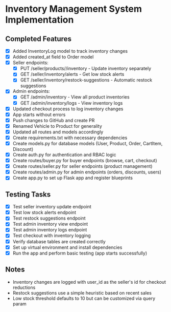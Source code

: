 # Inventory Management System Implementation

## Completed Features
- [x] Added InventoryLog model to track inventory changes
- [x] Added created_at field to Order model
- [x] Seller endpoints:
  - [x] PUT /seller/products/<id>/inventory - Update inventory separately
  - [x] GET /seller/inventory/alerts - Get low stock alerts
  - [x] GET /seller/inventory/restock-suggestions - Automatic restock suggestions
- [x] Admin endpoints:
  - [x] GET /admin/inventory - View all product inventories
  - [x] GET /admin/inventory/logs - View inventory logs
- [x] Updated checkout process to log inventory changes
- [x] App starts without errors
- [x] Push changes to GitHub and create PR
- [x] Renamed Vehicle to Product for generality
- [x] Updated all routes and models accordingly
- [x] Create requirements.txt with necessary dependencies
- [x] Create models.py for database models (User, Product, Order, CartItem, Discount)
- [x] Create auth.py for authentication and RBAC logic
- [x] Create routes/buyer.py for buyer endpoints (browse, cart, checkout)
- [x] Create routes/seller.py for seller endpoints (product management)
- [x] Create routes/admin.py for admin endpoints (orders, discounts, users)
- [x] Create app.py to set up Flask app and register blueprints

## Testing Tasks
- [x] Test seller inventory update endpoint
- [x] Test low stock alerts endpoint
- [x] Test restock suggestions endpoint
- [x] Test admin inventory view endpoint
- [x] Test admin inventory logs endpoint
- [x] Test checkout with inventory logging
- [x] Verify database tables are created correctly
- [x] Set up virtual environment and install dependencies
- [x] Run the app and perform basic testing (app starts successfully)

## Notes
- Inventory changes are logged with user_id as the seller's id for checkout reductions
- Restock suggestions use a simple heuristic based on recent sales
- Low stock threshold defaults to 10 but can be customized via query param
